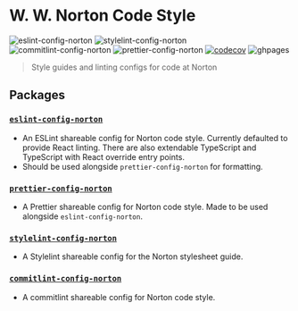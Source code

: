 # W. W. Norton Code Style

![eslint-config-norton](https://img.shields.io/npm/v/eslint-config-norton?label=eslint-config&logo=eslint-config&style=flat-square "eslint-config-norton NPM release")
![stylelint-config-norton](https://img.shields.io/npm/v/stylelint-config-norton?label=stylelint-config&logo=stylint-config-norton&style=flat-square "stylelint-config-norton NPM release")
![commitlint-config-norton](https://img.shields.io/npm/v/commitlint-config-norton?label=commitlint-config&logo=commitlint-config-norton&style=flat-square "commitlint-config-norton NPM release")
![prettier-config-norton](https://img.shields.io/npm/v/prettier-config-norton?label=prettier-config&logo=prettier-config-norton&style=flat-square "prettier-config-norton NPM release")
[![codecov](https://codecov.io/gh/wwnorton/style/branch/main/graph/badge.svg)](https://codecov.io/gh/wwnorton/style)
![ghpages](https://github.com/wwnorton/style/workflows/Github%20Pages/badge.svg)

> Style guides and linting configs for code at Norton

## Packages

### [`eslint-config-norton`](https://github.com/wwnorton/style/tree/main/packages/eslint-config-norton#eslint-config-norton)

- An ESLint shareable config for Norton code style. Currently defaulted to provide React linting. There are also extendable TypeScript and TypeScript with React override entry points. 
- Should be used alongside `prettier-config-norton` for formatting. 

### [`prettier-config-norton`](https://github.com/wwnorton/style/tree/main/packages/prettier-config-norton#prettier-config-norton)

- A Prettier shareable config for Norton code style. Made to be used alongside `eslint-config-norton`.

### [`stylelint-config-norton`](https://github.com/wwnorton/style/tree/main/packages/stylelint-config-norton#stylelint-config-norton)

- A Stylelint shareable config for the Norton stylesheet guide.
### [`commitlint-config-norton`](https://github.com/wwnorton/style/tree/main/packages/commitlint-config-norton#commitlint-config-norton)

- A commitlint shareable config for Norton code style.
